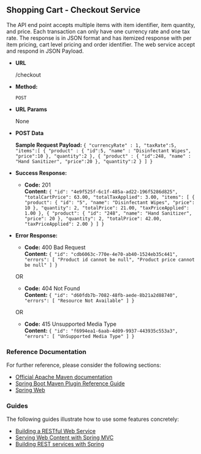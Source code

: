 **Shopping Cart - Checkout Service**
----
  The API end point accepts multiple items with item identifier, item quantity, and price. Each transaction can only have one currency rate and one tax rate. 
  The response is in JSON format and has itemized response with per item pricing, cart level pricing and order identifier.
  The web service accept and respond in JSON Payload.

* **URL**

  /checkout

* **Method:**

  `POST`
  
*  **URL Params**

	None

* **POST Data**

    **Sample Request Payload:** `{
   "currencyRate" : 1,
   "taxRate":5,
   "items":[
      {
        "product" : {
		 "id":5,
		 "name" : "Disinfectant Wipes",
		 "price":10
		 },
         "quantity":2
      },
            {
        "product" : {
		 "id":248,
		 "name" : "Hand Sanitizer",
		 "price":20
		 },
         "quantity":2
      }
   ]
}`

* **Success Response:**

  * **Code:** 201 <br />
    **Content:** `{
    "id": "4e9f525f-6c1f-485a-ad22-196f5286d825",
    "totalCartPrice": 63.00,
    "totalTaxApplied": 3.00,
    "items": [
        {
            "product": {
                "id": "5",
                "name": "Disinfectant Wipes",
                "price": 10
            },
            "quantity": 2,
            "totalPrice": 21.00,
            "taxPriceApplied": 1.00
        },
        {
            "product": {
                "id": "248",
                "name": "Hand Sanitizer",
                "price": 20
            },
            "quantity": 2,
            "totalPrice": 42.00,
            "taxPriceApplied": 2.00
        }
    ]
	}`
 
* **Error Response:**

  * **Code:** 400 Bad Request <br />
    **Content:** `{
    "id": "cdb6063c-770e-4e70-ab40-1524eb35c441",
    "errors": [
        "Product id cannot be null",
        "Product price cannot be null"
    ]
  }`

  OR

  * **Code:** 404 Not Found <br />
    **Content:** `{
    "id": "d60fdb7b-7082-48fb-aede-8b21a2d88740",
    "errors": [
        "Resource Not Available"
    ]
  }`
	
  OR
  
  * **Code:** 415 Unsupported Media Type <br />
    **Content:** `{
    "id": "f6994ea1-6aab-4d09-9937-443935c553a3",
    "errors": [
        "UnSupported Media Type"
    ]
  }`

### Reference Documentation
For further reference, please consider the following sections:

* [Official Apache Maven documentation](https://maven.apache.org/guides/index.html)
* [Spring Boot Maven Plugin Reference Guide](https://docs.spring.io/spring-boot/docs/2.2.6.RELEASE/maven-plugin/)
* [Spring Web](https://docs.spring.io/spring-boot/docs/2.2.6.RELEASE/reference/htmlsingle/#boot-features-developing-web-applications)

### Guides
The following guides illustrate how to use some features concretely:

* [Building a RESTful Web Service](https://spring.io/guides/gs/rest-service/)
* [Serving Web Content with Spring MVC](https://spring.io/guides/gs/serving-web-content/)
* [Building REST services with Spring](https://spring.io/guides/tutorials/bookmarks/)